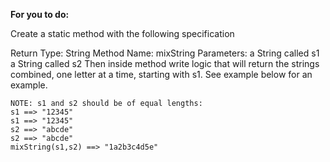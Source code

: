 **For you to do:**

Create a static method with the following specification

Return Type: String
Method Name: mixString
Parameters:
a String called s1
a String called s2
Then inside method write logic that will return the strings combined, one letter at a time, starting with s1. See example below for an example.

```
NOTE: s1 and s2 should be of equal lengths:
s1 ==> "12345"
s1 ==> "12345"
s2 ==> "abcde"
s2 ==> "abcde"
mixString(s1,s2) ==> "1a2b3c4d5e"
```